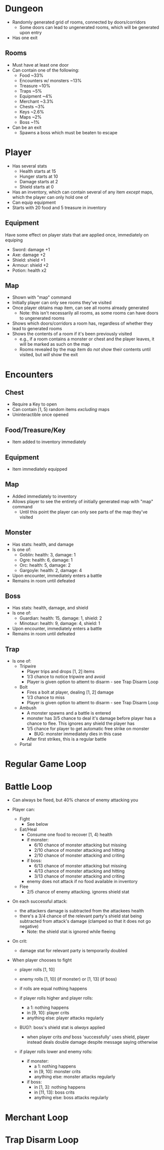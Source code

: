 
Dungeon
=======
- Randomly generated grid of rooms, connected by doors/corridors
    - Some doors can lead to ungenerated rooms, which will be generated upon entry
- Has one exit

Rooms
-----
- Must have at least one door
- Can contain one of the following:
    - Food                      ~33%
    - Encounters w/ monsters    ~13%
    - Treasure                  ~10%
    - Traps                     ~5%
    - Equipment                 ~4%
    - Merchant                  ~3.3%
    - Chests                    ~3%
    - Keys                      ~2.6%
    - Maps                      ~2%
    - Boss                      ~1%
- Can be an exit
    - Spawns a boss which must be beaten to escape

Player
======
- Has several stats
    - Health    starts at 15
    - Hunger    starts at 10
    - Damage    starts at 2
    - Shield    starts at 0
- Has an inventory, which can contain several of any item *except* maps, which the player can only hold one of
- Can equip equipment
- Starts with 20 food and 5 treasure in inventory

Equipment
---------
Have some effect on player stats that are applied once, immediately on equiping
- Sword:    damage +1
- Axe:      damage +2
- Shield:   shield +1
- Armour:   shield +2
- Potion:   health x2

Map
---
- Shown with "map" command
- Initially player can only see rooms they've visited
- Once player obtains map item, can see all rooms already generated
    - Note: this isn't necessarily all rooms, as some rooms can have doors to ungenerated rooms
- Shows which doors/corridors a room has, regardless of whether they lead to generated rooms
- Shows the contents of a room if it's been previously visited
    - e.g., if a room contains a monster or chest and the player leaves, it will be marked as such on the map
    - Rooms revealed by the map item do *not* show their contents until visited, but *will* show the exit


Encounters
==========

Chest
-----
- Require a Key to open
- Can contain [1, 5) random items *excluding* maps
- Uninteractible once opened


Food/Treasure/Key
-----------------
- Item added to inventory immediately

Equipment
---------
- Item immediately equipped

Map
---
- Added immediately to inventory
- Allows player to see the entirety of initially generated map with "map" command
    - Until this point the player can only see parts of the map they've visited

Monster
-------
- Has stats: health, and damage
- Is one of:
    - Goblin:   health: 3, damage: 1
    - Ogre:     health: 6, damage: 1
    - Orc:      health: 5, damage: 2
    - Gargoyle: health: 2, damage: 4
- Upon encounter, immediately enters a battle
- Remains in room until defeated

Boss
----
- Has stats: health, damage, and shield
- Is one of:
    - Guardian: health: 15, damage: 1, shield: 2
    - Minotaur: health: 9,  damage: 4, shield: 1
- Upon encounter, immediately enters a battle
- Remains in room until defeated

Trap
----
- Is one of:
    - Tripwire
        - Player trips and drops [1, 2] items
        - 1/3 chance to notice tripwire and avoid
        - Player is given option to attemt to disarm - see Trap Disarm Loop
    - Bolt
        - Fires a bolt at player, dealing [1, 2] damage
        - 1/3 chance to miss
        - Player is given option to attemt to disarm - see Trap Disarm Loop
    - Ambush
        - A monster spawns and a battle is entered
        - monster has 3/5 chance to deal it's damage before player has a chance to flee. This ignores any shield the player has
        - 1/5 chance for player to get automatic free strike on monster
            - BUG: monster immediately dies in this case
        - After first strikes, this is a regular battle
    - Portal


Regular Game Loop
=================



Battle Loop
===========
- Can always be fleed, but 40% chance of enemy attacking you
- Player can:
    - Fight
        - See below
    - Eat/Heal
        - Consume one food to recover [1, 4) health
        - if monster:
            - 6/10 chance of monster attacking but missing
            - 2/10 chance of monster attacking and hitting
            - 2/10 chance of monster attacking and criting
        - if boss:
            - 6/13 chance of monster attacking but missing
            - 4/13 chance of monster attacking and hitting
            - 3/13 chance of monster attacking and criting
        - enemy does not attack if no food available in inventory
    - Flee
        - 2/5 chance of enemy attacking. ignores shield stat 

- On each successful attack:
    - the attackers damage is subtracted from the attackees health
    - there's a 3/4 chance of the relevant party's shield stat being subtracted from attack's damage (clamped so that it does not go negative)
        - Note: the shield stat is ignored while fleeing

- On crit:
    - damage stat for relevant party is temporarily doubled

- When player chooses to fight
    - player rolls [1, 10]
    - enemy rolls [1, 10]  (if monster) or [1, 13]  (if boss)
    - if rolls are equal nothing happens
    - if player rolls higher and player rolls:
        - a 1:              nothing happens
        - in [9, 10]:       player crits
        - anything else:    player attacks regularly
    - BUG?: boss's shield stat is _always_ applied
        - when player crits *and* boss 'successfully' uses shield, player instead deals double damage despite message saying otherwise

    - if player rolls lower and enemy rolls:
        - if monster:
            - a 1:              nothing happens
            - in [9, 10]:       monster crits
            - anything else:    monster attacks regularly
        - if boss:
            - in [1, 3]:        nothing happens
            - in [11, 13]:      boss crits
            - anything else:    boss attacks regularly



Merchant Loop
=============


Trap Disarm Loop
================